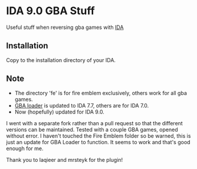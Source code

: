 # IDA 9.0 GBA Stuff
Useful stuff when reversing gba games with [IDA](https://hex-rays.com/)

## Installation
Copy to the installation directory of your IDA.

## Note
- The directory 'fe' is for fire emblem exclusively, others work for all gba games.
- [GBA loader](https://github.com/laqieer/ida_gba_stuff/blob/master/loaders/GBA_Loader.py) is updated to IDA 7.7, others are for IDA 7.0.
- Now (hopefully) updated for IDA 9.0.

I went with a separate fork rather than a pull request so that the different versions can be maintained. Tested with a couple GBA games, opened without error. I haven't touched the Fire Emblem folder so be warned, this is just an update for GBA Loader to function. It seems to work and that's good enough for me.

Thank you to laqieer and mrsteyk for the plugin!
